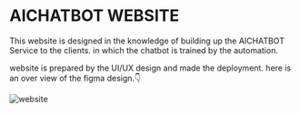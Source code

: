
  # AICHATBOT WEBSITE

This website is designed in the knowledge of building up the AICHATBOT Service to the clients. in which the chatbot is trained by the automation.

website is prepared by the UI/UX design and made the deployment.
here is an over view of the figma design.👇


![website](https://github.com/user-attachments/assets/dbaad980-8198-474f-9e28-d16c76f6ef41)
